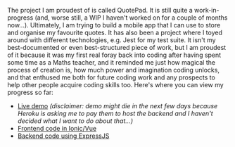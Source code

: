 The project I am proudest of is called QuotePad.  It is still quite a work-in-progress (and, worse still, a WIP I haven't worked on for a couple of months now...).  Ultimately, I am trying to build a mobile app that I can use to store and organise my favourite quotes.  It has also been a project where I toyed around with different technologies, e.g. Jest for my test suite.  It isn't my best-documented or even best-structured piece of work, but I am proudest of it because it was my first real foray back into coding after having spent some time as a Maths teacher, and it reminded me just how magical the process of creation is, how much power and imagination coding unlocks, and that enthused me both for future coding work and any prospects to help other people acquire coding skills too.  Here's where you can view my progress so far:
* [Live demo](https://quotepad.netlify.app) _(disclaimer: demo might die in the next few days because Heroku is asking me to pay them to host the backend and I haven't decided what I want to do about that...)_
* [Frontend code in Ionic/Vue](https://github.com/stahfacedquail/quotes-lib)
* [Backend code using ExpressJS](https://github.com/stahfacedquail/quotepad-server)